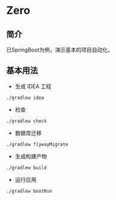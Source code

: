 # Zero

## 简介
已SpringBoot为例，演示基本的项目自动化。

## 基本用法

* 生成 IDEA 工程

```shell
./gradlew idea
```

* 检查

```shell
./gradlew check
```

* 数据库迁移

```shell
./gradlew flywayMigrate
```

* 生成构建产物

```shell
./gradlew build
```

* 运行应用

```shell
./gradlew bootRun
```